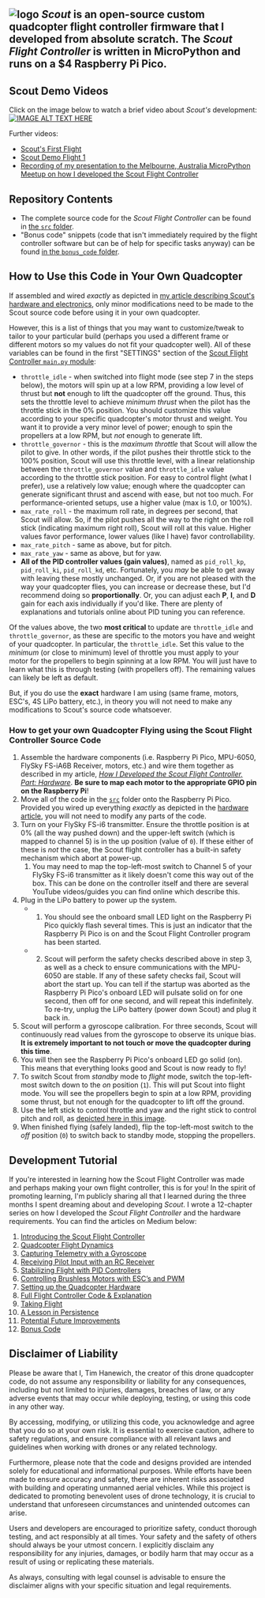 ![logo](https://i.imgur.com/X2tfDfO.jpg)
*Scout* is an open-source custom quadcopter flight controller firmware that I developed from absolute scratch. The *Scout Flight Controller* is written in MicroPython and runs on a $4 Raspberry Pi Pico.
-----

## Scout Demo Videos
Click on the image below to watch a brief video about *Scout's* development:  
[![IMAGE ALT TEXT HERE](https://i.imgur.com/iNZ74vi.png)](https://www.youtube.com/watch?v=mbrcnaByMyo)

Further videos:
- [Scout's First Flight](https://youtu.be/Wh5G9zdJbzk)
- [Scout Demo Flight 1](https://youtu.be/LNRYPo5-4VI)
- [Recording of my presentation to the Melbourne, Australia MicroPython Meetup on how I developed the Scout Flight Controller](https://youtu.be/5BmaKVHan_c)

## Repository Contents
- The complete source code for the *Scout Flight Controller* can be found in [the `src` folder](./src/).
- "Bonus code" snippets (code that isn't immediately required by the flight controller software but can be of help for specific tasks anyway) can be found [in the `bonus_code` folder](./bonus_code/).

## How to Use this Code in Your Own Quadcopter
If assembled and wired *exactly* as depicted in [my article describing Scout's hardware and electronics](https://timhanewich.medium.com/how-i-developed-the-scout-flight-controller-part-6-hardware-9f7e77acf874), only minor modifications need to be made to the Scout source code before using it in your own quadcopter.

However, this is a list of things that you may want to customize/tweak to tailor to your particular build (perhaps you used a different frame or different motors so my values do not fit your quadcopter well). All of these variables can be found in the first "SETTINGS" section of the [Scout Flight Controller `main.py` module](./src/main.py):
- `throttle_idle` - when switched into flight mode (see step 7 in the steps below), the motors will spin up at a low RPM, providing a low level of thrust but **not** enough to lift the quadcopter off the ground. Thus, this sets the throttle level to achieve *minimum thrust* when the pilot has the throttle stick in the 0% position. You should customize this value according to your specific quadcopter's motor thrust and weight. You want it to provide a very minor level of power; enough to spin the propellers at a low RPM, but *not* enough to generate lift.
- `throttle_governor` - this is the *maximum throttle* that Scout will allow the pilot to give. In other words, if the pilot pushes their throttle stick to the 100% position, Scout will use this throttle level, with a linear relationship between the `throttle_governor` value and `throttle_idle` value according to the throttle stick position. For easy to control flight (what I prefer), use a relatively low value; enough where the quadcopter can generate significant thrust and ascend with ease, but not too much. For performance-oriented setups, use a higher value (max is 1.0, or 100%).
- `max_rate_roll` - the maximum roll rate, in degrees per second, that Scout will allow. So, if the pilot pushes all the way to the right on the roll stick (indicating maximum right roll), Scout will roll at this value. Higher values favor performance, lower values (like I have) favor controllability. 
- `max_rate_pitch` - same as above, but for pitch.
- `max_rate_yaw` - same as above, but for yaw.
- **All of the PID controller values (gain values)**, named as `pid_roll_kp`, `pid_roll_ki`, `pid_roll_kd`, etc. Fortunately, you *may* be able to get away with leaving these mostly unchanged. Or, if you are not pleased with the way your quadcopter flies, you can increase or decrease these, but I'd recommend doing so **proportionally**. Or, you can adjust each **P**, **I**, and **D** gain for each axis individually if you'd like. There are plenty of explanations and tutorials online about PID tuning you can reference. 

Of the values above, the two **most critical** to update are `throttle_idle` and `throttle_governor`, as these are specific to the motors you have and weight of your quadcopter. In particular, the `throttle_idle`. Set this value to the *minimum* (or close to minimum) level of throttle you must apply to your motor for the propellers to begin spinning at a low RPM. You will just have to learn what this is through testing (with propellers off). The remaining values can likely be left as default.

But, if you do use the **exact** hardware I am using (same frame, motors, ESC's, 4S LiPo battery, etc.), in theory you will not need to make any modifications to Scout's source code whatsoever.

### How to get your own Quadcopter Flying using the Scout Flight Controller Source Code
1. Assemble the hardware components (i.e. Raspberry Pi Pico, MPU-6050,  FlySky FS-iA6B Receiver, motors, etc.) and wire them together as described in my article, [*How I Developed the Scout Flight Controller, Part: Hardware*](https://timhanewich.medium.com/how-i-developed-the-scout-flight-controller-part-6-hardware-9f7e77acf874). **Be sure to map each motor to the appropriate GPIO pin on the Raspberry Pi**!
2. Move all of the code in the [`src`](./src/) folder onto the Raspberry Pi Pico. Provided you wired up everything *exactly* as depicted in the [hardware article](https://timhanewich.medium.com/how-i-developed-the-scout-flight-controller-part-6-hardware-9f7e77acf874), you will not need to modify any parts of the code.
3. Turn on your FlySky FS-i6 transmitter. Ensure the throttle position is at 0% (all the way pushed down) and the upper-left switch (which is mapped to channel 5) is in the up position (value of `0`). If these either of these is *not* the case, the Scout flight controller has a built-in safety mechanism which abort at power-up.
    1. You may need to map the top-left-most switch to Channel 5 of your FlySky FS-i6 transmitter as it likely doesn't come this way out of the box. This can be done on the controller itself and there are several YouTube videos/guides you can find online which describe this.
4. Plug in the LiPo battery to power up the system.
    - 1. You should see the onboard small LED light on the Raspberry Pi Pico quickly flash several times. This is just an indicator that the Raspberry Pi Pico is on and the Scout Flight Controller program has been started.
    - 2. Scout will perform the safety checks described above in step 3, as well as a check to ensure communications with the MPU-6050 are stable. If any of these safety checks fail, Scout will abort the start up. You can tell if the startup was aborted as the Raspberry Pi Pico's onboard LED will pulsate solid on for one second, then off for one second, and will repeat this indefinitely. To re-try, unplug the LiPo battery (power down Scout) and plug it back in. 
5. Scout will perform a gyroscope calibration. For three seconds, Scout will continuously read values from the gyroscope to observe its unique bias. **It is extremely important to not touch or move the quadcopter during this time**. 
6. You will then see the Raspberry Pi Pico's onboard LED go solid (on). This means that everything looks good and Scout is now ready to fly!
7. To switch Scout from *standby* mode to *flight* mode, switch the top-left-most switch down to the *on* position (`1`). This will put Scout into flight mode. You will see the propellers begin to spin at a low RPM, providing some thrust, but not enough for the quadcopter to lift off the ground.
8. Use the left stick to control throttle and yaw and the right stick to control pitch and roll, as [depicted here in this image](https://miro.medium.com/v2/resize:fit:700/0*-TObP3eRAyH7Rs3Y.png).
9. When finished flying (safely landed), flip the top-left-most switch to the *off* position (`0`) to switch back to standby mode, stopping the propellers.

## Development Tutorial
If you're interested in learning how the Scout Flight Controller was made and perhaps making your own flight controller, this is for you! In the spirit of promoting learning, I'm publicly sharing all that I learned during the three months I spent dreaming about and developing *Scout*. I wrote a 12-chapter series on how I developed the *Scout Flight Controller* and the hardware requirements. You can find the articles on Medium below:
1. [Introducing the Scout Flight Controller](https://medium.com/@timhanewich/my-greatest-engineering-accomplishment-the-scout-flight-controller-d8937fb45b24)
2. [Quadcopter Flight Dynamics](https://timhanewich.medium.com/how-i-developed-the-scout-flight-controller-part-1-quadcopter-flight-dynamics-400af73d21db)
3. [Capturing Telemetry with a Gyroscope](https://timhanewich.medium.com/how-i-developed-the-scout-flight-controller-part-2-gyroscope-telemetry-91f40b76d0f9)
4. [Receiving Pilot Input with an RC Receiver](https://timhanewich.medium.com/how-i-developed-the-scout-flight-controller-part-3-receiving-control-inputs-via-an-rc-receiver-afb4fa5183f5)
5. [Stabilizing Flight with PID Controllers](https://timhanewich.medium.com/how-i-developed-the-scout-flight-controller-part-4-stabilizing-flight-with-pid-controllers-1e945577a9aa)
6. [Controlling Brushless Motors with ESC’s and PWM](https://timhanewich.medium.com/how-i-developed-the-scout-flight-controller-part-5-controlling-brushless-motors-with-escs-and-2529606bfdc5)
7. [Setting up the Quadcopter Hardware](https://timhanewich.medium.com/how-i-developed-the-scout-flight-controller-part-6-hardware-9f7e77acf874)
8. [Full Flight Controller Code & Explanation](https://timhanewich.medium.com/how-i-developed-the-scout-flight-controller-part-7-full-flight-controller-code-4269c83b3b48)
9. [Taking Flight](https://timhanewich.medium.com/how-i-developed-the-scout-flight-controller-part-8-taking-flight-c6e41d587d8a)
10. [A Lesson in Persistence](https://timhanewich.medium.com/how-i-developed-the-scout-flight-controller-part-9-a-lesson-in-persistence-b969ea330436)
11. [Potential Future Improvements](https://medium.com/@timhanewich/how-i-developed-the-scout-flight-controller-part-10-future-improvements-ae1957f81f76)
12. [Bonus Code](https://timhanewich.medium.com/how-i-developed-the-scout-flight-controller-part-11-bonus-code-b6bd4f18de64)

## Disclaimer of Liability
Please be aware that I, Tim Hanewich, the creator of this drone quadcopter code, do not assume any responsibility or liability for any consequences, including but not limited to injuries, damages, breaches of law, or any adverse events that may occur while deploying, testing, or using this code in any other way.

By accessing, modifying, or utilizing this code, you acknowledge and agree that you do so at your own risk. It is essential to exercise caution, adhere to safety regulations, and ensure compliance with all relevant laws and guidelines when working with drones or any related technology.

Furthermore, please note that the code and designs provided are intended solely for educational and informational purposes. While efforts have been made to ensure accuracy and safety, there are inherent risks associated with building and operating unmanned aerial vehicles. While this project is dedicated to promoting benevolent uses of drone technology, it is crucial to understand that unforeseen circumstances and unintended outcomes can arise.

Users and developers are encouraged to prioritize safety, conduct thorough testing, and act responsibly at all times. Your safety and the safety of others should always be your utmost concern. I explicitly disclaim any responsibility for any injuries, damages, or bodily harm that may occur as a result of using or replicating these materials.

As always, consulting with legal counsel is advisable to ensure the disclaimer aligns with your specific situation and legal requirements.
